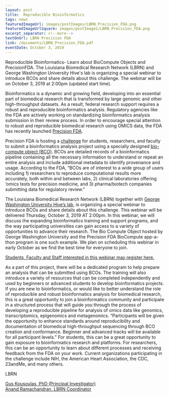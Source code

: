 ```yaml
--- 
layout: post
title:  Reproducible Bioinformatics
tags: news
featuredImageUrl: images/postImages/LBRN_Precision_FDA.png
featuredImageUrlSquare: images/postImages/LBRN_Precision_FDA.png
excerpt_separator: <!--more-->
textOnUrl: LBRN Precision FDA
link: /documents/LBRN_Precision_FDA.pdf
eventDate: October 3, 2019
--- 
```

Reproducible Bioinformatics- Learn about BioCompute Objects and PrecisionFDA. The Louisiana Biomedical Research Network (LBRN) and George Washington University Hive's lab is organizing a special webinar to introduce BCOs and share details about this challenge. The webinar will be on October 3, 2019 at 2:00pm (updated start time). <!--more-->

Bioinformatics is a dynamic and growing field, developing into an essential part of biomedical research that is transformed by large genomic and other high-throughput datasets. As a result, federal research support requires a robust and reproducible bioinformatics analysis. Regulatory agencies like the FDA are actively working on standardizing bioinformatics analysis submission in their review process. In order to encourage special attention to robust and reproducible biomedical research using OMICS data, the FDA has recently launched [Precision FDA](https://precision.fda.gov). 

Precision FDA is hosting a [challenge](https://precision.fda.gov/challenges/7) for students, researchers, and faculty to submit a bioinformatics analysis project using a specially designed [bio-compute object (BCO)](https://www.biocomputeobject.org/about.html). BCOs are detailed records of a bioinformatics pipeline containing all the necessary information to understand or repeat an entire analysis and include additional metadata to identify provenance and usage. According to the FDA, “BCOs are of interest to a wide group of users including 1) researchers to reproduce computational results more accurately, both within and between labs, 2) clinical laboratories offering ‘omics tests for precision medicine, and 3) pharma/biotech companies submitting data for regulatory review.”

The Louisiana Biomedical Research Network (LBRN) together with [George Washington University Hive’s lab](https://hive.biochemistry.gwu.edu/home), is organizing a special webinar to introduce BCOs and share details about this challenge. This webinar will be delivered Thursday, October 3, 2019 AT 2:00pm. In this webinar, we will discuss the expanding bioinformatics training and support programs, and the way participating universities can gain access to a variety of opportunities to advance their research. The Bio Compute Object hosted by George Washington University and the Precision FDA BioCompute app-a-thon program is one such example. We plan on scheduling this webinar in early October as we find the best time for everyone to join. 

[Students, Faculty and Staff interested in this webinar may register here.](https://share.hsforms.com/13TZjO-TCTE23z9aaDKQyJw3851z/)

As a part of this project, there will be a dedicated program to help prepare an analysis that can be submitted using BCOs. The training will also introduce a variety of resources that can be completed independently and used by beginners or advanced students to develop bioinformatics projects. If you are new to bioinformatics, or would like to better understand the role of reproducible and robust bioinformatics analysis for biomedical research, this is a great opportunity to join a bioinformatics community and participate in a structured process that will guide you through the process of developing a reproducible pipeline for analysis of omics data like genomics, transcriptomics, epigenomics and metagenomics. “Participants will be given the opportunity to enhance standards around reproducibility and documentation of biomedical high-throughput sequencing through BCO creation and conformance. Beginner and advanced tracks will be available for all participant levels.” For students, this can be a great opportunity to gain exposure to bioinformatics research and platforms. For researchers, this can be an opportunity to learn about different processes and receiving feedback from the FDA on your work. Current organizations participating in the challenge include NIH, the American Heart Association, the CDC, 23andMe, and many others. 

LBRN

[Gus Kousoulas, PhD (Principal Investigator)](mailto:vtgusk@lsu.edu?subject=Reproducible%20Bioinformatics)  
[Anand Ramachandran, LBRN Coordinator](mailto:aramac5@lsu.edu?subject=Reproducible%20Bioinformatics)

